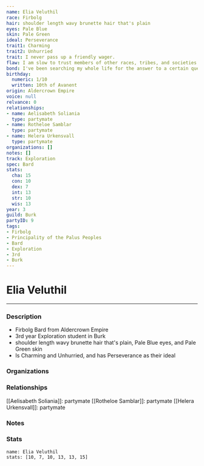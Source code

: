 ```yaml
---
name: Elia Veluthil
race: Firbolg
hair: shoulder length wavy brunette hair that's plain
eyes: Pale Blue
skin: Pale Green
ideal: Perseverance
trait1: Charming
trait2: Unhurried
trait: I never pass up a friendly wager.
flaw: I am slow to trust members of other races, tribes, and societies.
bond: I've been searching my whole life for the answer to a certain question.
birthday:
  numeric: 1/10
  written: 10th of Avanent
origin: Aldercrown Empire
voice: null
relvance: 0
relationships:
- name: Aelisabeth Soliania
  type: partymate
- name: Rotheloe Samblar
  type: partymate
- name: Helera Urkensvall
  type: partymate
organizations: []
notes: []
track: Exploration
spec: Bard
stats:
  cha: 15
  con: 10
  dex: 7
  int: 13
  str: 10
  wis: 13
year: 3
guild: Burk
partyID: 9
tags:
- Firbolg
- Principality of the Palus Peoples
- Bard
- Exploration
- 3rd
- Burk
---
```

# Elia Veluthil
---
### Description
- Firbolg Bard from Aldercrown Empire
- 3rd year Exploration student in Burk
- shoulder length wavy brunette hair that's plain, Pale Blue eyes, and Pale Green skin
- Is Charming and Unhurried, and has Perseverance as their ideal

### Organizations

### Relationships
[[Aelisabeth Soliania]]: partymate
[[Rotheloe Samblar]]: partymate
[[Helera Urkensvall]]: partymate

### Notes

### Stats
```statblock
name: Elia Veluthil
stats: [10, 7, 10, 13, 13, 15]
```